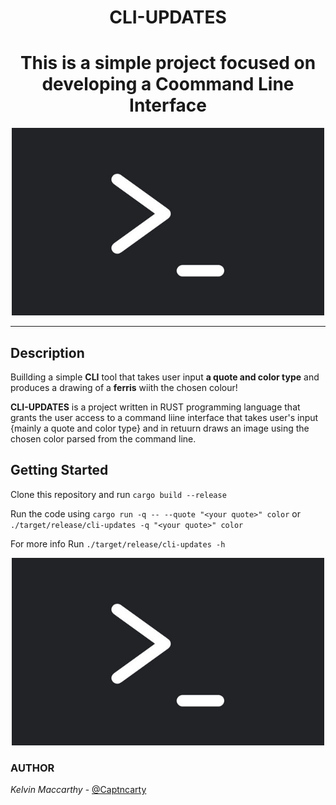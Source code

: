 <h1 align="center">CLI-UPDATES</h1>


<h1 align="center">This is a simple project focused on developing a Coommand Line Interface</h1>
<p align ="center">
    <img width="500" height="300" src="src/img/cli.jpg">
</p>

---------
## Description    

Buillding a simple **CLI** tool that takes user input **a quote and color type** and produces a drawing of a **ferris** wiith the chosen colour!

**CLI-UPDATES** is a project written in RUST programming language that grants the user access to a command liine interface that takes user's input {mainly a quote and color type} and in retuurn draws an image using the chosen color parsed from the command line.

## Getting Started

Clone this repository and run `cargo build --release`

Run the code using `cargo run -q -- --quote "<your quote>" color`
or
`./target/release/cli-updates -q "<your quote>" color`

For more info Run `./target/release/cli-updates -h`

<p align ="center">
    <img width="500" height="300" src="src/img/cli.jpg">
</p>

### AUTHOR
*Kelvin Maccarthy* - [@Captncarty](https://github.com/Captncarty)
